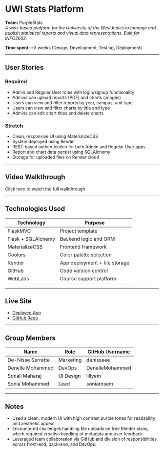 # UWI Stats Platform


**Team:** PurpleStats  
*A web-based platform for the University of the West Indies to manage and publish statistical reports and visual data representations. Built for INFO2602.*


**Time spent:** ~3 weeks (Design, Development, Testing, Deployment)


---


## User Stories


### Required
- Admin and Regular User roles with login/signup functionality  
- Admins can upload reports (PDF) and charts (images)  
- Users can view and filter reports by year, campus, and type  
- Users can view and filter charts by title and type  
- Admins can edit chart titles and delete charts  


### Stretch
- Clean, responsive UI using MaterializeCSS  
- System deployed using Render  
- REST-based authentication for both Admin and Regular User apps  
- Report and chart data persist using SQLAlchemy  
- Storage for uploaded files on Render cloud  


---


## Video Walkthrough
 [Click here to watch the full walkthrough](https://youtu.be/0nz8FD7I94A?si=VbAaFlx3sOHYykZu)


---


## Technologies Used


| Technology       | Purpose                                  |
|------------------|------------------------------------------|
| FlaskMVC         | Project template                         |
| Flask + SQLAlchemy | Backend logic and ORM                   |
| MaterializeCSS   | Frontend framework                       |
| Coolors          | Color palette selection                  |
| Render           | App deployment + file storage  |
| GitHub           | Code version control                     |
| WebLabs          | Course support platform                  |


---


##  Live Site


-  [Deployed App](https://info2602statsapp-zfwk.onrender.com)  
-  [GitHub Repo](https://github.com/DenelleMohammed/INFO2602StatsApp)


---


##  Group Members


| Name              | Role        | GitHub Username    |
|-------------------|-------------|---------------------|
| De-Nisse Serrette | Marketing   | denisseee           |
| Denelle Mohammed  | DevOps      | DenelleMohammed     |
| Sonali Maharaj    | UI Design   | lillyem             |
| Sonia Mohammed    | Lead        | soniarosem          |


---


## Notes


- Used a clean, modern UI with high contrast purple tones for readability and aesthetic appeal.  
- Encountered challenges handling file uploads on free Render plans, which required creative handling of metadata and user feedback.  
- Leveraged team collaboration via GitHub and division of responsibilities across front-end, back-end, and DevOps.




